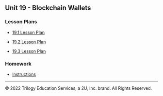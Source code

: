 ## Unit 19 - Blockchain Wallets

### Lesson Plans

* [19.1 Lesson Plan](1/LessonPlan.md)

* [19.2 Lesson Plan](2/LessonPlan.md)

* [19.3 Lesson Plan](3/LessonPlan.md)

### Homework

* [Instructions](../../02-Homework/19-Blockchain-Wallets/Instructions/Starter-Code/README.md)

---

© 2022 Trilogy Education Services, a 2U, Inc. brand. All Rights Reserved.
